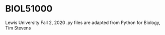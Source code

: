 # BIOL51000
Lewis University Fall 2, 2020
.py files are adapted from Python for Biology, Tim Stevens
